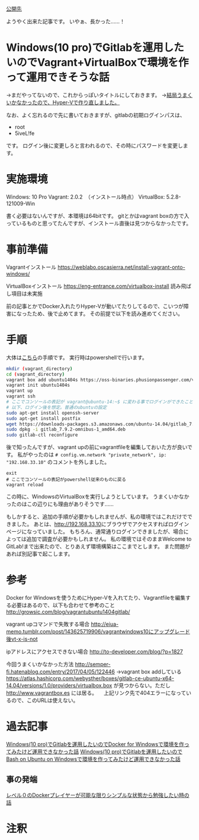 [公開先](https://qiita.com/nomurasan/items/a4291f5a18f3b6cc1525)

ようやく出来た記事です。
いやぁ、長かった……！

# Windows(10 pro)でGitlabを運用したいのでVagrant+VirtualBoxで環境を作って運用できそうな話
→まだやってないので、これからっぽいタイトルにしておきます。
→<a href="https://qiita.com/nomurasan/items/5671326dc3e16f8b7890">結局うまくいかなかったので、Hyper-Vで作り直しました。</a>

なお、よく忘れるので先に書いておきますが、gitlabの初期ログインパスは、

* root
* 5iveL!fe

です。
ログイン後に変更しろと言われるので、その時にパスワードを変更します。

# 実施環境
Windows: 10 Pro
Vagrant: 2.0.2　（インストール時点）
VirtualBox: 5.2.8-121009-Win

書く必要はないんですが、本環境は64bitです。
gitとかはvagrant boxの方で入っているものと思ってたんですが、インストール直後は見つからなかったです。

# 事前準備
Vagrantインストール
https://weblabo.oscasierra.net/install-vagrant-onto-windows/

VirtualBoxインストール
https://eng-entrance.com/virtualbox-install
読み飛ばし項目は未実施

前の記事とかでDocker入れたりHyper-Vが動いてたりしてるので、こいつが障害になったため、後で止めてます。
その前提で以下を読み進めてください。

# 手順
大体は<a href="http://growsic.com/blog/vagrantubuntu1404gitlab/">こちら</a>の手順です。
実行時はpowershellで行います。

``` powershell.sh
mkdir (vagrant_directory)
cd (vagrant_directory)
vagrant box add ubuntu1404s https://oss-binaries.phusionpassenger.com/vagrant/boxes/latest/ubuntu-14.04-amd64-vbox.box
vagrant init ubuntu1404s
vagrant up
vagrant ssh
# ここでコンソールの表記が vagrant@ubuntu-14:~$ に変わる事でログインができたことを確認できる
# 以下、ログイン後を想定。普通のubuntuの設定
sudo apt-get install openssh-server
sudo apt-get install postfix
wget https://downloads-packages.s3.amazonaws.com/ubuntu-14.04/gitlab_7.9.2-omnibus-1_amd64.deb
sudo dpkg -i gitlab_7.9.2-omnibus-1_amd64.deb
sudo gitlab-ctl reconfigure
```

後で知ったんですが、vagrant upの前にvagrantfileを編集しておいた方が良いです。
私がやったのは
``` # config.vm.network "private_network", ip: "192.168.33.10" ```
のコメントを外しました。

``` powershell.shの続き
exit
# ここでコンソールの表記がpowershell従来のものに戻る
vagrant reload
```
この時に、WindowsのVirtualBoxを実行しようとしています。
うまくいかなかったのはこの辺りにも理由がありそうです……

もしかすると、追加の手順が必要かもしれませんが、私の環境ではこれだけでできました。
あとは、<a href="http://192.168.33.10">http://192.168.33.10</a>にブラウザでアクセスすればログインページになっていました。
もちろん、通常通りログインできましたが、場合によっては追加で調査が必要かもしれません。
私の環境ではそのままWelcome to GitLab!まで出来たので、とりあえず環境構築はここまでとします。
また問題があれば別記事で起こします。

# 参考
Docker for Windowsを使うためにHyper-Vを入れてたり、Vagrantfileを編集する必要はあるので、以下も合わせて参考のこと
http://growsic.com/blog/vagrantubuntu1404gitlab/

vagrant upコマンドで失敗する場合
http://eiua-memo.tumblr.com/post/143625719906/vagrantwindows10にアップグレード後vt-x-is-not

ipアドレスにアクセスできない場合
http://to-developer.com/blog/?p=1827

今回うまくいかなかった方法
http://semper-fi.hatenablog.com/entry/2017/04/05/122446
→vagrant box addしている https://atlas.hashicorp.com/webysther/boxes/gitlab-ce-ubuntu-x64-14.04/versions/1.0/providers/virtualbox.box が見つからない。ただし http://www.vagrantbox.es には居る。
　上記リンク先で404エラーになっているので、このURLは使えない。

# 過去記事
<a href="https://qiita.com/nomurasan/items/a2cdaa55aa00fd44e29e">Windows(10 pro)でGitlabを運用したいのでDocker for Windowsで環境を作ってみたけど運用できなかった話</a>
<a href="https://qiita.com/nomurasan/items/b725c9ee9179bcac2b22">Windows(10 pro)でGitlabを運用したいのでBash on Ubuntu on Windowsで環境を作ってみたけど運用できなかった話</a>

## 事の発端
<a href="https://qiita.com/nomurasan/items/5197100a1ae3e5a30f4c">レベル０のDockerプレイヤーが可能な限りシンプルな状態から勉強したい時の話</a>

# 注釈
